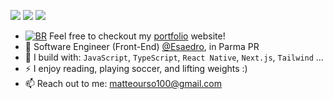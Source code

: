 [<img src="https://img.shields.io/badge/github-%2312100E.svg?&style=for-the-badge&logo=github&logoColor=white&color=black" />](https://github.com/MatteoUrso)
[<img src="https://img.shields.io/badge/instagram-%2312100E.svg?&style=for-the-badge&logo=instagram&color=405DE6" />](https://instagram.com/ursomatteo_/)
[<img src="https://img.shields.io/badge/linkedin-%230077B5.svg?&style=for-the-badge&logo=linkedin&logoColor=white" />](https://www.linkedin.com/in/matteo-urso-26026a233/)

- [![BR](https://matteo-urso.vercel.app/logo/favicon-16x16.png)](https://matteo-urso.vercel.app/) 
Feel free to checkout my [portfolio](https://matteo-urso.vercel.app/) website!
- 🏢 Software Engineer (Front-End) [@Esaedro](https://www.esaedro.com/), in Parma PR
- 🧰 I build with: `JavaScript`, `TypeScript`, `React Native`, `Next.js`, `Tailwind` ...
- ⚡ I enjoy reading, playing soccer, and lifting weights :)
- 📫 Reach out to me: matteourso100@gmail.com


